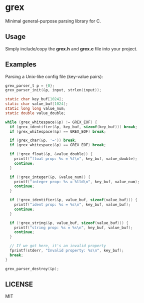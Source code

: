 # grex

Minimal general-purpose parsing library for C.

## Usage

Simply include/copy the **grex.h** and **grex.c** file into your project.

## Examples

Parsing a Unix-like config file (key-value pairs):

```c
grex_parser_t p = {0};
grex_parser_init(&p, input, strlen(input));

static char key_buf[1024];
static char value_buf[1024];
static long long value_num;
static double value_double;

while (grex_whitespace(&p) != GREX_EOF) {
  if (grex_identifier(&p, key_buf, sizeof(key_buf))) break;
  if (grex_whitespace(&p) == GREX_EOF) break;

  if (grex_char(&p, '=')) break;
  if (grex_whitespace(&p) == GREX_EOF) break;

  if (!grex_float(&p, &value_double)) {
    printf("float prop: %s = %f\n", key_buf, value_double);
    continue;
  }

  if (!grex_integer(&p, &value_num)) {
    printf("integer prop: %s = %lld\n", key_buf, value_num);
    continue;
  }

  if (!grex_identifier(&p, value_buf, sizeof(value_buf))) {
    printf("ident prop: %s = %s\n", key_buf, value_buf);
    continue;
  }

  if (!grex_string(&p, value_buf, sizeof(value_buf))) {
    printf("string prop: %s = %s\n", key_buf, value_buf);
    continue;
  }

  // If we got here, it's an invalid property
  fprintf(stderr, "Invalid property: %s\n", key_buf);
  break;
}

grex_parser_destroy(&p);
```

## LICENSE

MIT